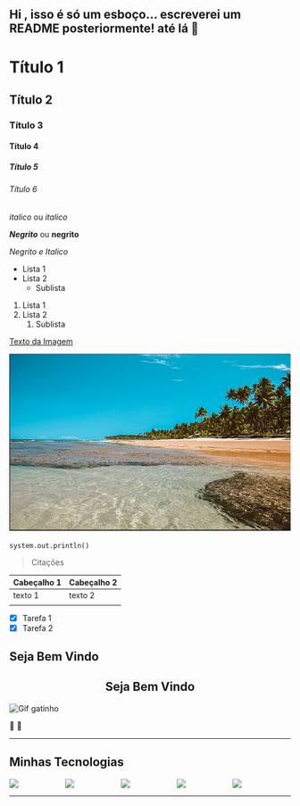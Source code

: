 ## Hi , isso é só um esboço... escreverei um README posteriormente! até lá 👋

<!-- Cabeçalhos -->
# Título 1
## Título 2
### Título 3
#### Título 4
##### Título 5
###### Título 6

*italico* ou _italico_

***Negrito*** ou __negrito__

_Negrito e Italico_

- Lista 1
- Lista 2
    - Sublista

1. Lista 1
2. Lista 2
    1. Sublista

[Texto da Imagem](https://www.maladeaventuras.com/wp-content/uploads/2020/05/melhores-praias-da-bahia-taipu-de-fora.jpg)


![alt text](image.png)


`system.out.println()`

> Citações

| Cabeçalho 1 | Cabeçalho 2|
|-------------|------------|
| texto 1     | texto 2    |
|||

- [X] Tarefa 1
- [X] Tarefa 2

## Seja Bem Vindo

<center><h2>Seja Bem Vindo</2></center>

![Gif gatinho](https://c.tenor.com/bCfpwMjfAi0AAAAC/cat-typing.gif)

👨
💭

----------

## Minhas Tecnologias



<div style="display: flex;">
  <img src="https://cdn.jsdelivr.net/gh/devicons/devicon@latest/icons/azuresqldatabase/azuresqldatabase-original.svg" width="100px">
  <img src="https://cdn.jsdelivr.net/gh/devicons/devicon@latest/icons/azuredevops/azuredevops-original.svg" width="100px">
  <img src="https://cdn.jsdelivr.net/gh/devicons/devicon@latest/icons/csharp/csharp-plain.svg" width="100px">
  <img src="https://cdn.jsdelivr.net/gh/devicons/devicon@latest/icons/tortoisegit/tortoisegit-original.svg" width="100px">
  <img src="https://cdn.jsdelivr.net/gh/devicons/devicon@latest/icons/vscode/vscode-original-wordmark.svg" width="100px">
</div>


            


--------






<!--
**SergioESilva84/SergioESilva84** is a ✨ _special_ ✨ repository because its `README.md` (this file) appears on your GitHub profile.

Here are some ideas to get you started:

- 🔭 I’m currently working on ...
- 🌱 I’m currently learning ...
- 👯 I’m looking to collaborate on ...
- 🤔 I’m looking for help with ...
- 💬 Ask me about ...
- 📫 How to reach me: ...
- 😄 Pronouns: ...
- ⚡ Fun fact: ...
-->
